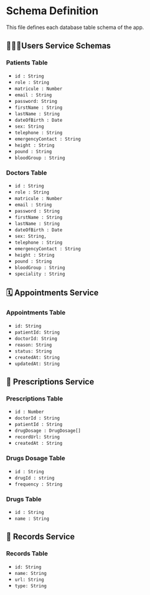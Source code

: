# Schema Definition

This file defines each database table schema of the app.

## 🧑🏻‍⚕️Users Service Schemas

### Patients Table
- `id : String`
- `role : String`
- `matricule : Number`
- `email : String`
- `password: String`
- `firstName : String`
- `lastName : String`
- `dateOfBirth : Date`
- `sex: String` 
- `telephone : String`
- `emergencyContact : String`
- `height : String`
- `pound : String`
- `bloodGroup : String`

### Doctors Table
- `id : String`
- `role : String`
- `matricule : Number`
- `email : String`
- `password : String`
- `firstName : String`
- `lastName : String`
- `dateOfBirth : Date`
- `sex: String,` 
- `telephone : String`
- `emergencyContact : String`
- `height : String`
- `pound : String`
- `bloodGroup : String`
- `speciality : String`

## 🗓️ Appointments Service

### Appointments Table
- `id: String`
- `patientId: String`
- `doctorId: String`
- `reason: String`
- `status: String`
- `createdAt: String`
- `updatedAt: String`

## 💊 Prescriptions Service

### Prescriptions Table
- `id : Number`
- `doctorId : String`
- `patientId : String`
- `drugDosage : DrugDosage[]`
- `recordUrl: String`
- `createdAt : String`

### Drugs Dosage Table
- `id : String`
- `drugId : string`
- `frequency : String`

### Drugs Table
- `id : String`
- `name : String`

## 📁 Records Service

### Records Table
- `id: String`
- `name: String`
- `url: String`
- `type: String`
